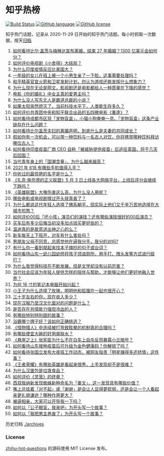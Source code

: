 # 知乎热榜
[![Build Status](https://github.com/ToWeLong/zhihu-hot-questions/workflows/CI/badge.svg)](https://github.com/ToWeLong/zhihu-hot-questions/actions)
[![GitHub language](https://img.shields.io/badge/language-golang-orange.svg)](https://golang.org/)
[![GitHub license](https://img.shields.io/github/license/ToWeLong/zhihu-hot-questions)](https://github.com/ToWeLong/zhihu-hot-questions/blob/main/LICENSE)

知乎热门话题，记录从 2020-11-29 日开始的知乎热门话题。每小时抓取一次数据，按天[归档](./archives)

<!-- BEGIN -->

1. [如何看待比尔·盖茨与梅琳达宣布离婚，结束 27 年婚姻？1300 亿美元会如何分？](https://www.zhihu.com/question/457737040)
1. [如何评价电视剧《小舍得》大结局？](https://www.zhihu.com/question/457690005)
1. [为什么印度疫情反应比美国大？](https://www.zhihu.com/question/456804640)
1. [一年级的女儿在班上被一个小男生亲了一下脸，这事需要处理吗？](https://www.zhihu.com/question/449615832)
1. [和平精英官宣火箭和卫星发射计划，你认为游戏还能发挥什么想象力？](https://www.zhihu.com/question/457592519)
1. [为什么现在无论是网文，影视剧还是电影都给人一种质量在下降的感觉？](https://www.zhihu.com/question/457535894)
1. [电影《你的婚礼》中女主真的爱男主吗？](https://www.zhihu.com/question/457361837)
1. [为什么没人写东北人是霸道总裁的小说？](https://www.zhihu.com/question/337970710)
1. [如果太阳突然熄灭了，当前科技水平下，人类能生存多久？](https://www.zhihu.com/question/399868816)
1. [如何评价共青团中央和知乎联合出品的五四微电影《重逢》？](https://www.zhihu.com/question/457512856)
1. [如何看待成都市区现「宠物盲盒」，小猫小狗奄奄一息。「宠物盲盒」这条产业链存在什么问题？](https://www.zhihu.com/question/457745277)
1. [如何看待比尔盖茨夫妇的离婚声明，到底什么是夫妻的共同成长？](https://www.zhihu.com/question/457735557)
1. [假如你有一次机会，可以带一种饮料与一名古人对饮，你将携带哪种饮料拜访哪位古人？](https://www.zhihu.com/question/457665322)
1. [如何看待印度疫苗厂商 CEO 自称「被威胁提供疫苗」后逃往英国，将于几天后回国？](https://www.zhihu.com/question/457628956)
1. [当代青年身上的「国潮含量」，为什么越来越高？](https://www.zhihu.com/question/457690066)
1. [2021 年 618 有哪些手机值得入手？](https://www.zhihu.com/question/457255298)
1. [你听过的最惊艳的名字是什么？](https://www.zhihu.com/question/265694919)
1. [《扎克·施奈德的正义联盟》5 月 3 日上线各大网络平台，上线后评分会继续下跌吗？](https://www.zhihu.com/question/457626472)
1. [《英雄联盟》大嘴伤害这么高，为什么没人用呢？](https://www.zhihu.com/question/457142246)
1. [哪些电影或电视剧撑过开头就真香了？](https://www.zhihu.com/question/449504220)
1. [为什么都说这代年轻人选择了佛系躺平，但实际上他们又千辛万苦地选择在大城市煎熬？](https://www.zhihu.com/question/457670118)
1. [如何评价00后「坏小孩」演员们的演技？还有哪些演技很好的00后演员？](https://www.zhihu.com/question/457684810)
1. [买车后有多少后悔当初没多加点钱买更好些的？](https://www.zhihu.com/question/455327014)
1. [温迪真的是故意送出神之心的么？](https://www.zhihu.com/question/440959498)
1. [新车每天上下班开，对车有什么害处吗？](https://www.zhihu.com/question/453386492)
1. [男朋友父母不同意，总感觉他在逼我分手，我分的对吗?](https://www.zhihu.com/question/455441259)
1. [有什么你一看到就起来找本子摘抄的句子或台词？](https://www.zhihu.com/question/279521817)
1. [如何看待山东一幼儿园幼师将孩子领进厕所，用手打、拽头发等方式进行殴打？](https://www.zhihu.com/question/457486021)
1. [为什么我觉得科技在不断发展，但是文学却没有以前厉害？](https://www.zhihu.com/question/456770429)
1. [当代社会应该为年轻人提供怎样的陪伴与帮助，才能够让他们更好地融入世界？](https://www.zhihu.com/question/457136828)
1. [为何 16 寸的笔记本电脑开始兴起？](https://www.zhihu.com/question/456973925)
1. [小王子为什么选择了玫瑰，明明他和狐狸在一起也很开心？](https://www.zhihu.com/question/353104840)
1. [三十岁左右的你，现在收入多少？](https://www.zhihu.com/question/310923691)
1. [现在汉服乃至汉文化面对的问题是什么？](https://www.zhihu.com/question/457402878)
1. [是否存在共情能力强但冷血的人？](https://www.zhihu.com/question/267512045)
1. [有哪些特别特别甜的故事？](https://www.zhihu.com/question/417468331)
1. [浴霸哪个牌子好？该如何正确挑选？](https://www.zhihu.com/question/22281225)
1. [《怪物猎人》中连续被打导致眩晕的机制真的合理吗？](https://www.zhihu.com/question/457522634)
1. [有哪些便宜大碗的好用爽肤水？](https://www.zhihu.com/question/35463549)
1. [《悬崖之上》张宪臣为什么不在白车上自杀反而暴露小兰暗号？](https://www.zhihu.com/question/457341025)
1. [如何看待山东接种疫苗后可升级为金色健康码？你解锁了吗？](https://www.zhihu.com/question/457670626)
1. [如何看待张国立发布大夜班工作动态，被网友指责「明星赚得多还矫情」这件事？](https://www.zhihu.com/question/457625710)
1. [《王者荣耀》有哪些英雄是看起来很秀，上手发现却不是很难？](https://www.zhihu.com/question/456199987)
1. [为什么汉堡包是垃圾食品？](https://www.zhihu.com/question/382868803)
1. [如何评价《灵笼》的终章？](https://www.zhihu.com/question/457072944)
1. [西双版纳新发现蜘蛛新种命名为「姜文」，这一发现具有哪些价值？](https://www.zhihu.com/question/457371552)
1. [嘴上总挂着「对不起」或「谢谢」是会让人显得更软弱，还是会让一个人看起来更礼貌谦逊？哪种作用更大？](https://www.zhihu.com/question/25052958)
1. [被逼相亲，大家可以开导我一下吗？](https://www.zhihu.com/question/457592442)
1. [如何以「公子眼盲，我来吧」为开头写一个故事？](https://www.zhihu.com/question/442710328)
1. [如何以「我把男主养废了」为开头写一个故事？](https://www.zhihu.com/question/437462244)

<!-- END -->

历史归档 [./archives](./archives)


### License
[zhihu-hot-questions](https://github.com/towelong/zhihu-hot-questions) 的源码使用 MIT License 发布。